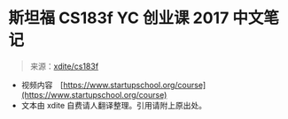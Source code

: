 # 斯坦福 CS183f YC 创业课 2017 中文笔记

> 来源：[xdite/cs183f](https://www.gitbook.com/book/xdite/cs183f/details)

*   视频内容　[https://www.startupschool.org/course](https://www.startupschool.org/course)
*   文本由 xdite 自费请人翻译整理。引用请附上原出处。